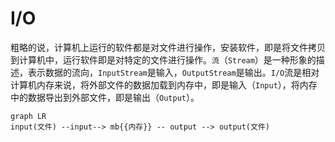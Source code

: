 # I/O

粗略的说，计算机上运行的软件都是对文件进行操作，安装软件，即是将文件拷贝到计算机中，运行软件即是对特定的文件进行操作。`流`（`Stream`）是一种形象的描述，表示数据的流向，`InputStream`是输入，`OutputStream`是输出。`I/O`流是相对计算机内存来说，将外部文件的数据加载到内存中，即是输入（`Input`），将内存中的数据导出到外部文件，即是输出（`Output`）。

```mermaid
graph LR
input(文件) --input--> mb{{内存}} -- output --> output(文件)
```
